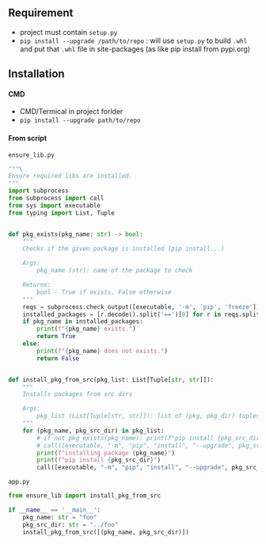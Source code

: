 ## Requirement
* project must contain `setup.py`
* `pip install --upgrade /path/to/repo` : will use `setup.py` to build `.whl` and put that `.whl` file in site-packages (as like pip install from pypi.org)

## Installation
#### CMD
* CMD/Termical in project forlder
* `pip install --upgrade path/to/repo`

#### From script
`ensure_lib.py`
```python
"""\
Ensure required libs are installed.
"""
import subprocess
from subprocess import call
from sys import executable
from typing import List, Tuple


def pkg_exists(pkg_name: str) -> bool:
    """
    Checks if the given package is installed (pip install...)

    Args:
        pkg_name (str): name of the package to check

    Returns:
        bool - True if exists, False otherwise
    """
    reqs = subprocess.check_output([executable, '-m', 'pip', 'freeze'])
    installed_packages = [r.decode().split('==')[0] for r in reqs.split()]
    if pkg_name in installed_packages:
        print(f"{pkg_name} exists.")
        return True
    else:
        print(f"{pkg_name} does not exists.")
        return False


def install_pkg_from_src(pkg_list: List[Tuple[str, str]]):
    """
    Installs packages from src dirs

    Args:
        pkg_list (List[Tuple[str, str]]): list of (pkg, pkg_dir) tuples
    """
    for (pkg_name, pkg_src_dir) in pkg_list:
        # if not pkg_exists(pkg_name): print(f"pip install {pkg_src_dir}")
        # call([executable, "-m", "pip", "install", "--upgrade", pkg_src_dir])
        print(f"installing package {pkg_name}")
        print(f"pip install {pkg_src_dir}")
        call([executable, "-m", "pip", "install", "--upgrade", pkg_src_dir])
```
`app.py`
```python
from ensure_lib import install_pkg_from_src

if __name__ == '__main__':
    pkg_name: str = "foo"
    pkg_src_dir: str = "../foo"
    install_pkg_from_src([(pkg_name, pkg_src_dir)])
```
